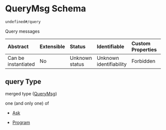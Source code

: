 # QueryMsg Schema

```txt
undefined#/query
```

Query messages

| Abstract            | Extensible | Status         | Identifiable            | Custom Properties | Additional Properties | Access Restrictions | Defined In                                                                 |
| :------------------ | :--------- | :------------- | :---------------------- | :---------------- | :-------------------- | :------------------ | :------------------------------------------------------------------------- |
| Can be instantiated | No         | Unknown status | Unknown identifiability | Forbidden         | Allowed               | none                | [okp4-law-stone.json\*](schema/okp4-law-stone.json "open original schema") |

## query Type

merged type ([QueryMsg](okp4-law-stone-querymsg.md))

one (and only one) of

*   [Ask](okp4-law-stone-querymsg-oneof-ask.md "check type definition")

*   [Program](okp4-law-stone-querymsg-oneof-program.md "check type definition")
